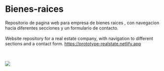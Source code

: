 # Bienes-raices
<span>Repositorio de pagina web para empresa de bienes raices , con navegacion hacia diferentes secciones y un formulario de contacto.</span>
  <br></br>
<span>Website repository for a real estate company, with navigation to different sections and a contact form.</span>
https://prototype-realstate.netlify.app


  <br></br>
![](img/01-Index.png)


